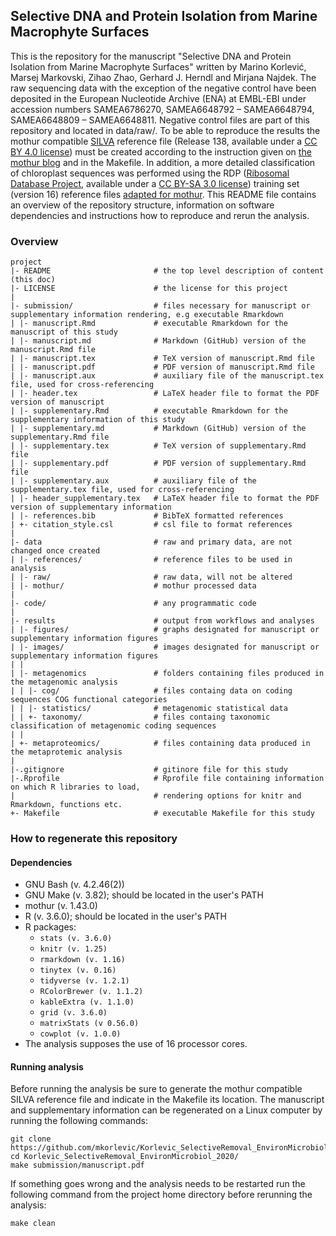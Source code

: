 ## Selective DNA and Protein Isolation from Marine Macrophyte Surfaces
This is the repository for the manuscript "Selective DNA and Protein Isolation from Marine Macrophyte Surfaces" written by Marino Korlević, Marsej Markovski, 
Zihao Zhao, Gerhard J. Herndl and Mirjana Najdek. The raw sequencing data with the exception of the negative control have been deposited in the European Nucleotide 
Archive (ENA) at EMBL-EBI under accession numbers SAMEA6786270, SAMEA6648792 – SAMEA6648794, SAMEA6648809 – SAMEA6648811. Negative control files are part of this repository and located in data/raw/. To be able to reproduce the 
results the mothur compatible [SILVA](http://www.arb-silva.de) reference file (Release 138, available under a [CC BY 4.0 license](https://www.arb-silva.de/silva-license-information/)) must be 
created according to the instruction given on [the mothur blog](https://mothur.org/blog/2020/SILVA-v138-reference-files/) and in the Makefile. In addition, a more detailed classification of chloroplast sequences was performed using the RDP ([Ribosomal Database Project](http://rdp.cme.msu.edu/), available under a [CC BY-SA 3.0 license](https://rdp.cme.msu.edu/misc/citation.jsp;jsessionid=B9944BE326AC81EAE4FDFE486D04FEA9.10.0.0.9)) training set (version 16) reference files [adapted for mothur](https://mothur.org/wiki/rdp_reference_files/). This README file 
contains an overview of the repository structure, information on software dependencies and instructions how to reproduce and rerun the analysis.

### Overview

	project
	|- README                       # the top level description of content (this doc)
	|- LICENSE                      # the license for this project
	|
	|- submission/                  # files necessary for manuscript or supplementary information rendering, e.g executable Rmarkdown
	| |- manuscript.Rmd             # executable Rmarkdown for the manuscript of this study
	| |- manuscript.md              # Markdown (GitHub) version of the manuscript.Rmd file
	| |- manuscript.tex             # TeX version of manuscript.Rmd file
	| |- manuscript.pdf             # PDF version of manuscript.Rmd file
	| |- manuscript.aux             # auxiliary file of the manuscript.tex file, used for cross-referencing
	| |- header.tex                 # LaTeX header file to format the PDF version of manuscript
	| |- supplementary.Rmd          # executable Rmarkdown for the supplementary information of this study
	| |- supplementary.md           # Markdown (GitHub) version of the supplementary.Rmd file
	| |- supplementary.tex          # TeX version of supplementary.Rmd file
	| |- supplementary.pdf          # PDF version of supplementary.Rmd file
	| |- supplementary.aux          # auxiliary file of the supplementary.tex file, used for cross-referencing
	| |- header_supplementary.tex   # LaTeX header file to format the PDF version of supplementary information
	| |- references.bib             # BibTeX formatted references
	| +- citation_style.csl         # csl file to format references
	|
	|- data                         # raw and primary data, are not changed once created
	| |- references/                # reference files to be used in analysis
	| |- raw/                       # raw data, will not be altered
	| |- mothur/                    # mothur processed data
	|
	|- code/                        # any programmatic code
	|
	|- results                      # output from workflows and analyses
	| |- figures/                   # graphs designated for manuscript or supplementary information figures
	| |- images/                    # images designated for manuscript or supplementary information figures
	| |     
	| |- metagenomics               # folders containing files produced in the metagenomic analysis
	| | |- cog/                     # files containg data on coding sequences COG functional categories
	| | |- statistics/              # metagenomic statistical data
	| | +- taxonomy/                # files containg taxonomic classification of metagenomic coding sequences
	| |
	| +- metaproteomics/            # files containing data produced in the metaprotemic analysis
	|
	|-.gitignore                    # gitinore file for this study
	|-.Rprofile                     # Rprofile file containing information on which R libraries to load,
	|                               # rendering options for knitr and Rmarkdown, functions etc.
	+- Makefile                     # executable Makefile for this study

### How to regenerate this repository

#### Dependencies
* GNU Bash (v. 4.2.46(2))
* GNU Make (v. 3.82); should be located in the user's PATH
* mothur (v. 1.43.0)
* R (v. 3.6.0); should be located in the user's PATH
* R packages:
  * `stats (v. 3.6.0)`
  * `knitr (v. 1.25)`
  * `rmarkdown (v. 1.16)`
  * `tinytex (v. 0.16)`
  * `tidyverse (v. 1.2.1)`
  * `RColorBrewer (v. 1.1.2)`
  * `kableExtra (v. 1.1.0)`
  * `grid (v. 3.6.0)`
  * `matrixStats (v 0.56.0)`
  * `cowplot (v. 1.0.0)`
* The analysis supposes the use of 16 processor cores.

#### Running analysis
Before running the analysis be sure to generate the mothur compatible SILVA reference file and indicate in the Makefile its location. The manuscript and supplementary information can be regenerated on a Linux computer by running the following commands:
```
git clone https://github.com/mkorlevic/Korlevic_SelectiveRemoval_EnvironMicrobiol_2020.git
cd Korlevic_SelectiveRemoval_EnvironMicrobiol_2020/
make submission/manuscript.pdf
```
If something goes wrong and the analysis needs to be restarted run the following command from the project home directory before rerunning the analysis:
```
make clean
```
